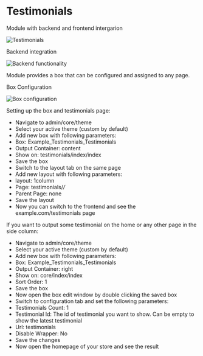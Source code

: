 Testimonials
============
Module with backend and frontend intergarion

![Testimonials](https://github.com/axis/testimonials/raw/master/media/example/testimonials.gif "Testimonials")

Backend integration

![Backend functionality](https://github.com/axis/testimonials/raw/master/media/example/testimonials_backend.gif "Backend functionality")

Module provides a box that can be configured and assigned to any page.

Box Configuration

![Box configuration](https://github.com/axis/testimonials/raw/master/media/example/testimonials_box_configuration.gif "Box configuration")

Setting up the box and testimonials page:

 * Navigate to admin/core/theme
 * Select your active theme (custom by default)
 * Add new box with following parameters:
  * Box: Example_Testimonials_Testimonials
  * Output Container: content
  * Show on: testimonials/index/index
 * Save the box
 * Switch to the layout tab on the same page
 * Add new layout with following parameters:
  * layout: 1column
  * Page: testimonials/*/*
  * Parent Page: none
 * Save the layout
 * Now you can switch to the frontend and see the example.com/testimonials page

If you want to output some testimonial on the home or any other page in the side column:

 * Navigate to admin/core/theme
 * Select your active theme (custom by default)
 * Add new box with following parameters:
  * Box: Example_Testimonials_Testimonials
  * Output Container: right
  * Show on: core/index/index
  * Sort Order: 1
 * Save the box
 * Now open the box edit window by double clicking the saved box
 * Switch to configuration tab and set the following parameters:
  * Testimonials Count: 1
  * Testimonial Id: The id of testimonial you want to show. Can be empty to show the latest testimonial
  * Url: testimonials
  * Disable Wrapper: No
 * Save the changes
 * Now open the homepage of your store and see the result
